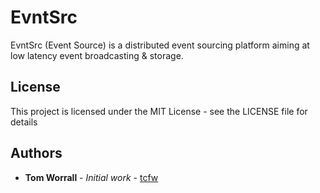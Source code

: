# EvntSrc

EvntSrc (Event Source) is a distributed event sourcing platform aiming at low latency event broadcasting & storage.

## License
This project is licensed under the MIT License - see the LICENSE file for details

## Authors

* **Tom Worrall** - *Initial work* - [tcfw](https://github.com/tcfw)
